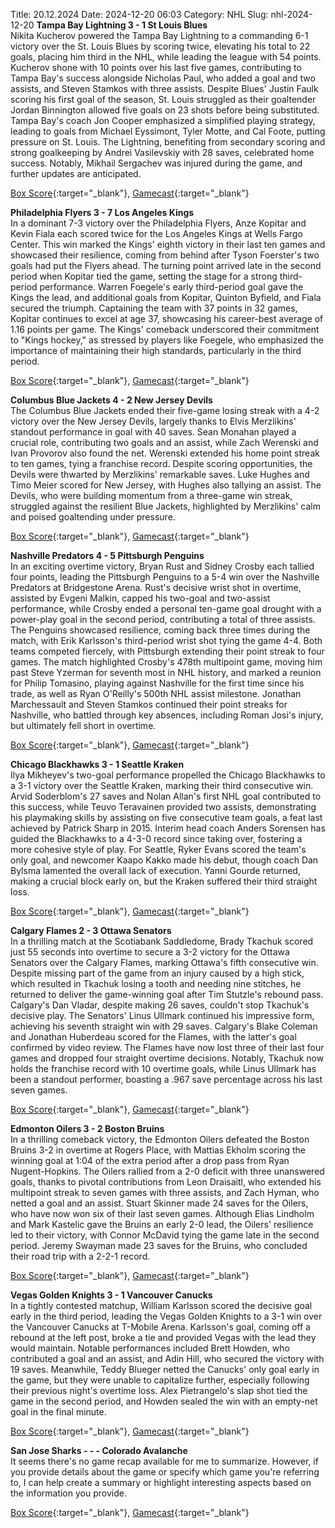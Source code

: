 Title: 20.12.2024
Date: 2024-12-20 06:03
Category: NHL 
Slug: nhl-2024-12-20 
**Tampa Bay Lightning 3 - 1 St Louis Blues**  
Nikita Kucherov powered the Tampa Bay Lightning to a commanding 6-1 victory over the St. Louis Blues by scoring twice, elevating his total to 22 goals, placing him third in the NHL, while leading the league with 54 points. Kucherov shone with 10 points over his last five games, contributing to Tampa Bay's success alongside Nicholas Paul, who added a goal and two assists, and Steven Stamkos with three assists. Despite Blues' Justin Faulk scoring his first goal of the season, St. Louis struggled as their goaltender Jordan Binnington allowed five goals on 23 shots before being substituted. Tampa Bay's coach Jon Cooper emphasized a simplified playing strategy, leading to goals from Michael Eyssimont, Tyler Motte, and Cal Foote, putting pressure on St. Louis. The Lightning, benefiting from secondary scoring and strong goalkeeping by Andrei Vasilevskiy with 28 saves, celebrated home success. Notably, Mikhail Sergachev was injured during the game, and further updates are anticipated. 

[Box Score](/gamecenter/stl-vs-tbl/2024/12/19/2024020512){:target="_blank"}, [Gamecast](https://www.nhl.com/news/st-louis-blues-tampa-bay-lightning-game-recap-december-19){:target="_blank"}<br>

**Philadelphia Flyers 3 - 7 Los Angeles Kings**  
In a dominant 7-3 victory over the Philadelphia Flyers, Anze Kopitar and Kevin Fiala each scored twice for the Los Angeles Kings at Wells Fargo Center. This win marked the Kings' eighth victory in their last ten games and showcased their resilience, coming from behind after Tyson Foerster's two goals had put the Flyers ahead. The turning point arrived late in the second period when Kopitar tied the game, setting the stage for a strong third-period performance. Warren Foegele's early third-period goal gave the Kings the lead, and additional goals from Kopitar, Quinton Byfield, and Fiala secured the triumph. Captaining the team with 37 points in 32 games, Kopitar continues to excel at age 37, showcasing his career-best average of 1.16 points per game. The Kings' comeback underscored their commitment to "Kings hockey," as stressed by players like Foegele, who emphasized the importance of maintaining their high standards, particularly in the third period. 

[Box Score](/gamecenter/lak-vs-phi/2024/12/19/2024020513){:target="_blank"}, [Gamecast](https://www.nhl.com/news/los-angeles-kings-philadelphia-flyers-game-recap-december-19){:target="_blank"}<br>

**Columbus Blue Jackets 4 - 2 New Jersey Devils**  
The Columbus Blue Jackets ended their five-game losing streak with a 4-2 victory over the New Jersey Devils, largely thanks to Elvis Merzlikins' standout performance in goal with 40 saves. Sean Monahan played a crucial role, contributing two goals and an assist, while Zach Werenski and Ivan Provorov also found the net. Werenski extended his home point streak to ten games, tying a franchise record. Despite scoring opportunities, the Devils were thwarted by Merzlikins' remarkable saves. Luke Hughes and Timo Meier scored for New Jersey, with Hughes also tallying an assist. The Devils, who were building momentum from a three-game win streak, struggled against the resilient Blue Jackets, highlighted by Merzlikins' calm and poised goaltending under pressure. 

[Box Score](/gamecenter/njd-vs-cbj/2024/12/19/2024020514){:target="_blank"}, [Gamecast](https://www.nhl.com/news/new-jersey-devils-columbus-blue-jackets-game-recap-december-19){:target="_blank"}<br>

**Nashville Predators 4 - 5 Pittsburgh Penguins**  
In an exciting overtime victory, Bryan Rust and Sidney Crosby each tallied four points, leading the Pittsburgh Penguins to a 5-4 win over the Nashville Predators at Bridgestone Arena. Rust's decisive wrist shot in overtime, assisted by Evgeni Malkin, capped his two-goal and two-assist performance, while Crosby ended a personal ten-game goal drought with a power-play goal in the second period, contributing a total of three assists. The Penguins showcased resilience, coming back three times during the match, with Erik Karlsson's third-period wrist shot tying the game 4-4. Both teams competed fiercely, with Pittsburgh extending their point streak to four games. The match highlighted Crosby's 478th multipoint game, moving him past Steve Yzerman for seventh most in NHL history, and marked a reunion for Philip Tomasino, playing against Nashville for the first time since his trade, as well as Ryan O'Reilly's 500th NHL assist milestone. Jonathan Marchessault and Steven Stamkos continued their point streaks for Nashville, who battled through key absences, including Roman Josi's injury, but ultimately fell short in overtime. 

[Box Score](/gamecenter/pit-vs-nsh/2024/12/19/2024020515){:target="_blank"}, [Gamecast](https://www.nhl.com/news/pittsburgh-penguins-nashville-predators-game-recap-december-19){:target="_blank"}<br>

**Chicago Blackhawks 3 - 1 Seattle Kraken**  
Ilya Mikheyev's two-goal performance propelled the Chicago Blackhawks to a 3-1 victory over the Seattle Kraken, marking their third consecutive win. Arvid Soderblom's 27 saves and Nolan Allan's first NHL goal contributed to this success, while Teuvo Teravainen provided two assists, demonstrating his playmaking skills by assisting on five consecutive team goals, a feat last achieved by Patrick Sharp in 2015. Interim head coach Anders Sorensen has guided the Blackhawks to a 4-3-0 record since taking over, fostering a more cohesive style of play. For Seattle, Ryker Evans scored the team's only goal, and newcomer Kaapo Kakko made his debut, though coach Dan Bylsma lamented the overall lack of execution. Yanni Gourde returned, making a crucial block early on, but the Kraken suffered their third straight loss. 

[Box Score](/gamecenter/sea-vs-chi/2024/12/19/2024020516){:target="_blank"}, [Gamecast](https://www.nhl.com/news/seattle-kraken-chicago-blackhawks-game-recap-december-19){:target="_blank"}<br>

**Calgary Flames 2 - 3 Ottawa Senators**  
In a thrilling match at the Scotiabank Saddledome, Brady Tkachuk scored just 55 seconds into overtime to secure a 3-2 victory for the Ottawa Senators over the Calgary Flames, marking Ottawa's fifth consecutive win. Despite missing part of the game from an injury caused by a high stick, which resulted in Tkachuk losing a tooth and needing nine stitches, he returned to deliver the game-winning goal after Tim Stutzle's rebound pass. Calgary's Dan Vladar, despite making 26 saves, couldn't stop Tkachuk's decisive play. The Senators' Linus Ullmark continued his impressive form, achieving his seventh straight win with 29 saves. Calgary's Blake Coleman and Jonathan Huberdeau scored for the Flames, with the latter's goal confirmed by video review. The Flames have now lost three of their last four games and dropped four straight overtime decisions. Notably, Tkachuk now holds the franchise record with 10 overtime goals, while Linus Ullmark has been a standout performer, boasting a .967 save percentage across his last seven games. 

[Box Score](/gamecenter/ott-vs-cgy/2024/12/19/2024020517){:target="_blank"}, [Gamecast](https://www.nhl.com/news/ottawa-senators-calgary-flames-game-recap-december-19){:target="_blank"}<br>

**Edmonton Oilers 3 - 2 Boston Bruins**  
In a thrilling comeback victory, the Edmonton Oilers defeated the Boston Bruins 3-2 in overtime at Rogers Place, with Mattias Ekholm scoring the winning goal at 1:04 of the extra period after a drop pass from Ryan Nugent-Hopkins. The Oilers rallied from a 2-0 deficit with three unanswered goals, thanks to pivotal contributions from Leon Draisaitl, who extended his multipoint streak to seven games with three assists, and Zach Hyman, who netted a goal and an assist. Stuart Skinner made 24 saves for the Oilers, who have now won six of their last seven games. Although Elias Lindholm and Mark Kastelic gave the Bruins an early 2-0 lead, the Oilers' resilience led to their victory, with Connor McDavid tying the game late in the second period. Jeremy Swayman made 23 saves for the Bruins, who concluded their road trip with a 2-2-1 record. 

[Box Score](/gamecenter/bos-vs-edm/2024/12/19/2024020518){:target="_blank"}, [Gamecast](https://www.nhl.com/news/boston-bruins-edmonton-oilers-game-recap-december-19){:target="_blank"}<br>

**Vegas Golden Knights 3 - 1 Vancouver Canucks**  
In a tightly contested matchup, William Karlsson scored the decisive goal early in the third period, leading the Vegas Golden Knights to a 3-1 win over the Vancouver Canucks at T-Mobile Arena. Karlsson's goal, coming off a rebound at the left post, broke a tie and provided Vegas with the lead they would maintain. Notable performances included Brett Howden, who contributed a goal and an assist, and Adin Hill, who secured the victory with 19 saves. Meanwhile, Teddy Blueger netted the Canucks' only goal early in the game, but they were unable to capitalize further, especially following their previous night's overtime loss. Alex Pietrangelo's slap shot tied the game in the second period, and Howden sealed the win with an empty-net goal in the final minute. 

[Box Score](/gamecenter/van-vs-vgk/2024/12/19/2024020519){:target="_blank"}, [Gamecast](https://www.nhl.com/news/vancouver-canucks-vegas-golden-knights-game-recap-december-19){:target="_blank"}<br>

**San Jose Sharks - - - Colorado Avalanche**  
It seems there's no game recap available for me to summarize. However, if you provide details about the game or specify which game you're referring to, I can help create a summary or highlight interesting aspects based on the information you provide. 

[Box Score](/gamecenter/col-vs-sjs/2024/12/19/2024020520){:target="_blank"}, [Gamecast](https://www.nhl.com/news/colorado-avalanche-san-jose-sharks-game-recap-december-19){:target="_blank"}<br>

